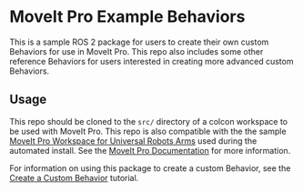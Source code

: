 # MoveIt Pro Example Behaviors

This is a sample ROS 2 package for users to create their own custom Behaviors for use in MoveIt Pro.
This repo also includes some other reference Behaviors for users interested in creating more advanced custom Behaviors.

## Usage
This repo should be cloned to the `src/` directory of a colcon workspace to be used with MoveIt Pro.
This repo is also compatible with the the sample [MoveIt Pro Workspace for Universal Robots Arms](https://github.com/PickNikRobotics/moveit_studio_ws) used during the automated install.
See the [MoveIt Pro Documentation](https://docs.picknik.ai) for more information.

For information on using this package to create a custom Behavior, see the [Create a Custom Behavior](https://docs.picknik.ai/en/stable/getting_started/motion_planning_bt_tutorials/create_stateless_behavior/create_behavior.html) tutorial.
